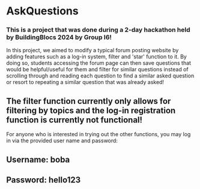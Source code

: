 # AskQuestions

### This is a project that was done during a 2-day hackathon held by BuildingBlocs 2024 by Group I6!

In this project, we aimed to modify a typical forum posting website by adding features such as a log-in system, filter and 'star' function to it. 
By doing so, students accessing the forum page can then save questions that would be helpful/useful for them and filter for similar questions instead of scrolling through and reading each question to find a similar asked question or resort to repeating a similar question that was already asked!

## The filter function currently only allows for filtering by topics and the log-in registration function is currently not functional!
For anyone who is interested in trying out the other functions, you may log in via the provided user name and password:
## Username: boba
## Password: hello123
